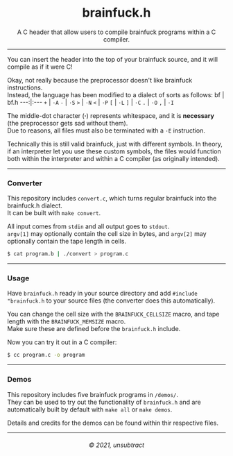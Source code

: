 <h1 align="center">brainfuck.h</h1>
<p align="center">A C header that allow users to compile brainfuck programs
within a C compiler.</p>

---
You can insert the header into the top of your brainfuck source, 
and it will compile as if it were C!

Okay, not really because the preprocessor doesn't like brainfuck instructions.
<br>Instead, the language has been modified to a dialect of sorts as follows:
bf | bf.h
---:|:---
`+` | `·A`
`-` | `·S`
`>` | `·N`
`<` | `·P`
`[` | `·L`
`]` | `·C`
`.` | `·O`
`,` | `·I`

The middle-dot character (**·**) represents whitespace, 
and it is **necessary** (the preprocessor gets sad without them).<br>
Due to reasons, all files must also be terminated with a `·E` instruction.

Technically this is still valid brainfuck, just with different symbols. 
In theory, if an interpreter let you use these custom symbols, the 
files would function both within the interpreter and within a C compiler 
(as originally intended).

---
### Converter
This repository includes `convert.c`, which turns regular brainfuck 
into the brainfuck.h dialect.<br>It can be built with `make convert`.

All input comes from `stdin` and all output goes to `stdout`.<br>
`argv[1]` may optionally contain the cell size in bytes, 
and `argv[2]` may optionally contain the tape length in cells.
```sh
$ cat program.b | ./convert > program.c
```
---
### Usage
Have `brainfuck.h` ready in your source directory and 
add `#include "brainfuck.h` to your source files 
(the converter does this automatically).

You can change the cell size with the `BRAINFUCK_CELLSIZE` macro, 
and tape length with the `BRAINFUCK_MEMSIZE` macro.<br>
Make sure these are defined before the `brainfuck.h` include.

Now you can try it out in a C compiler:
```sh
$ cc program.c -o program
```
---
### Demos
This repository includes five brainfuck programs in `/demos/`.<br>
They can be used to try out the functionality of `brainfuck.h` 
and are automatically built by default with `make all` or `make demos`.

Details and credits for the demos can be found within thir respective files.

---
<h6 align="center">© 2021, unsubtract</h6>
